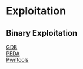 # Exploitation
## Binary Exploitation     
[GDB](https://www.sourceware.org/gdb/)     
[PEDA](https://github.com/longld/peda)    
[Pwntools](https://github.com/Gallopsled/pwntools)     

